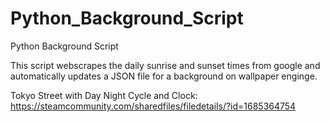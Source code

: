 # Python_Background_Script
Python Background Script

This script webscrapes the daily sunrise and sunset times from google and automatically updates a JSON file for a background on wallpaper enginge.

Tokyo Street with Day Night Cycle and Clock:
https://steamcommunity.com/sharedfiles/filedetails/?id=1685364754
